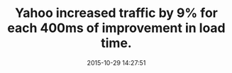 ---
layout: post
title:  "Yahoo increased traffic by 9% for each 400ms of improvement in load time."
date:   2015-10-29 14:27:51
storySource: "http://www.slideshare.net/stoyan/yslow-20-presentation"
categories:
tags: 
 - traffic
---